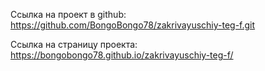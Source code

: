 Ссылка на проект в github:
https://github.com/BongoBongo78/zakrivayuschiy-teg-f.git

Ссылка на страницу проекта: 
https://bongobongo78.github.io/zakrivayuschiy-teg-f/ 